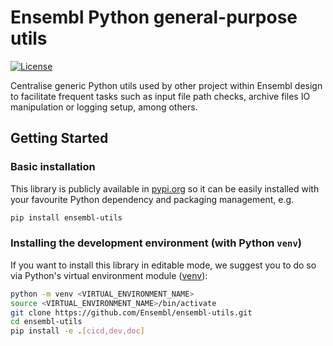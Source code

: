 # Ensembl Python general-purpose utils

[![License](https://img.shields.io/badge/License-Apache_2.0-blue.svg)](https://github.com/Ensembl/ensembl-utils/blob/main/LICENSE)

Centralise generic Python utils used by other project within Ensembl design to facilitate frequent tasks such as input file path checks, archive files IO manipulation or logging setup, among others.

## Getting Started

### Basic installation

This library is publicly available in [pypi.org](https://pypi.org) so it can be easily installed with your favourite Python dependency and packaging management, e.g.
```bash
pip install ensembl-utils
```

### Installing the development environment (with Python `venv`)

If you want to install this library in editable mode, we suggest you to do so via Python's virtual environment module ([venv](https://docs.python.org/3/library/venv.html)):
```bash
python -m venv <VIRTUAL_ENVIRONMENT_NAME>
source <VIRTUAL_ENVIRONMENT_NAME>/bin/activate
git clone https://github.com/Ensembl/ensembl-utils.git
cd ensembl-utils
pip install -e .[cicd,dev,doc]
```
